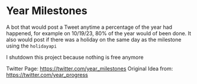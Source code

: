 # Year Milestones

A bot that would post a Tweet anytime a percentage of the year had happened, for example on 10/19/23, 80% of the year would of been done. It also would post if there was a holiday on the same day as the milestone using the `holidayapi`

I shutdown this project because nothing is free anymore

Twitter Page: https://twitter.com/year_milestones
Original Idea from: https://twitter.com/year_progress
